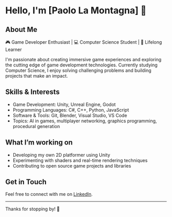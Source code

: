 # Hello, I'm [Paolo La Montagna] 👋

## About Me
🎮 Game Developer Enthusiast | 💻 Computer Science Student | 🚀 Lifelong Learner

I'm passionate about creating immersive game experiences and exploring the cutting edge of game development technologies. Currently studying Computer Science, I enjoy solving challenging problems and building projects that make an impact.

## Skills & Interests
- Game Development: Unity, Unreal Engine, Godot  
- Programming Languages: C#, C++, Python, JavaScript  
- Software & Tools: Git, Blender, Visual Studio, VS Code  
- Topics: AI in games, multiplayer networking, graphics programming, procedural generation

## What I’m working on
- Developing my own 2D platformer using Unity  
- Experimenting with shaders and real-time rendering techniques  
- Contributing to open source game projects and libraries

## Get in Touch
Feel free to connect with me on [LinkedIn](https://www.linkedin.com/in/paolo-la-montagna-07361a326/).

---

Thanks for stopping by! 🚀

